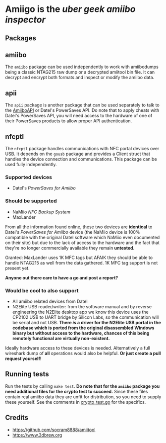 # Amiigo is the _uber geek amiibo inspector_

## Packages

## amiibo
The `amiibo` package can be used independently to work with amiibodumps being a
classic NTAG215 raw dump or a decrypted amiitool bin file.
It can decrypt and encrypt both formats and inspect or modify the amiibo data.

## apii
The `apii` package is another package that can be used separately to talk to
the [AmiiboAPI](https://amiiboapi.com/) or Datel's PowerSaves API. Do note that
to apply cheats with Datel's PowerSaves API, you will need access to the
hardware of one of their PowerSaves products to allow proper API
authentication.

## nfcptl
The `nfcptl` package handles communications with NFC portal devices over USB.
It depends on the `gousb` package and provides a Client struct that handles the
device connection and communications.
This package can be used fully independently.

### Supported devices
- Datel's *PowerSaves for Amiibo*

### Should be supported
- NaMiio *NFC Backup System*
- MaxLander

From all the information found online, these two devices are **identical** to
Datel's *PowerSaves for Amiibo* device (the NaMiio device is 100% compatible
with the original Datel software which NaMiio even documented on their site)
but due to the lack of access to the hardware and the fact that they're no
longer commercially available they remain **untested**.

Granted: MaxLander uses 1K MFC tags but AFAIK they should be able to handle
NTAG215 as well from the data gathered. 1K MFC tag support is not present yet.

**Anyone out there care to have a go and post a report?**

### Would be cool to also support
- All amiibo related devices from Datel
- N2Elite USB reader/writer: from the software manual and by reverse
engineering the N2Elite desktop app we know this device uses the CP2102 USB to
UART bridge by Silicon Labs, so the communication will be serial and not USB.
**There _is_ a driver for the N2Elite USB portal in the codebase which is
ported from the original disassembled Windows binary but without access to the
hardware, chances of this being remotely functional are virtually
non-existent.**

Ideally hardware access to these devices is needed. Alternatively a full
wireshark dump of **all** operations would also be helpful.
**Or just create a pull request yourself!**

## Running tests
Run the tests by calling `make test`. **Do note that for the `amiibo` package
you need additional files for the crypto test to succeed.**
Since these files contain real amiibo data they are unfit for distribution, so
you need to supply these yourself. See the comments in
[crypto_test.go](amiibo/crypto_test.go) for the specifics.

## Credits
- https://github.com/socram8888/amiitool
- https://www.3dbrew.org
